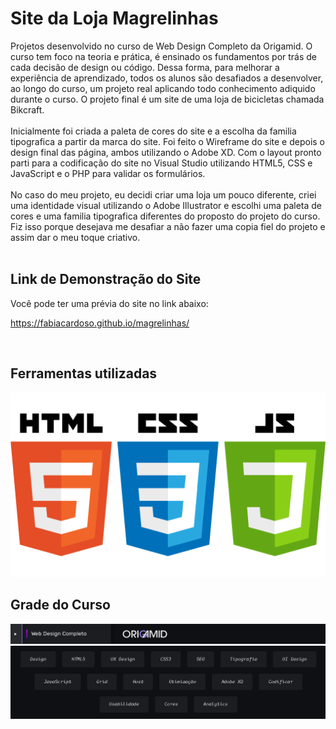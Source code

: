 # Site da Loja Magrelinhas
Projetos desenvolvido no curso de Web Design Completo da Origamid. 
O curso tem foco na teoria e prática, é ensinado os fundamentos por trás de cada decisão de design ou código. Dessa forma, para melhorar a experiência de aprendizado, todos os alunos são desafiados a desenvolver, ao longo do curso, um projeto real aplicando todo conhecimento adiquido durante o curso. O projeto final é um site de uma loja de bicicletas chamada Bikcraft. 
<br>
<br>
Inicialmente foi criada a paleta de cores do site e a escolha da familia tipografica a partir da marca do site. Foi feito o Wireframe do site e depois o design final das página, ambos utilizando o Adobe XD. Com o layout pronto parti para a codificação do site no Visual Studio utilizando HTML5, CSS e JavaScript e o PHP para validar os formulários.
<br>
<br>
No caso do meu projeto, eu decidi criar uma loja um pouco diferente, criei uma identidade visual utilizando o Adobe Illustrator e escolhi uma paleta de cores e uma familia tipografica diferentes do proposto do projeto do curso. Fiz isso porque desejava me desafiar a não fazer uma copia fiel do projeto e assim dar o meu toque criativo.  
<br>

## Link de Demonstração do Site

Você pode ter uma prévia do site no link abaixo:

https://fabiacardoso.github.io/magrelinhas/

<br>

## Ferramentas utilizadas
<img src="/img-readme/front-end-stack.png">

## Grade do Curso
<img src="/img-readme/grade-curso-01.PNG">
<img src="/img-readme/grade-curso.PNG">



